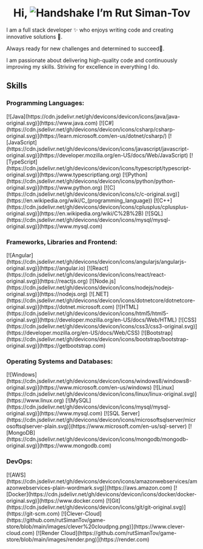 #  <h1 align="center">Hi, <img src="https://user-images.githubusercontent.com/74038190/214644152-52f47eb3-5e31-4f47-8758-05c9468d5596.gif" alt="Handshake" width="40" height="40"/> I’m Rut Siman-Tov</h1>

    
<P> I am a full stack developer ✨ who enjoys writing code  and creating innovative solutions 🔬.</p>
<P>Always ready for new challenges and determined to succeed🚀.</p>
<P>I am passionate about delivering high-quality code and continuously improving my skills. Striving for excellence in everything I do. </p>




## Skills

<!--
-------------------

### Programming Languages: 
<p align="left"> <a href="https://www.java.com" target="_blank" rel="noopener noreferrer"> <img src="https://cdn.jsdelivr.net/gh/devicons/devicon/icons/java/java-original.svg" alt="Java" title="Java" width="40" height="40"/> </a> <a href="https://learn.microsoft.com/en-us/dotnet/csharp/" target="_blank" rel="noopener noreferrer"> <img src="https://cdn.jsdelivr.net/gh/devicons/devicon/icons/csharp/csharp-original.svg" alt="C#" title="C#" width="40" height="40"/> </a> <a href="https://developer.mozilla.org/en-US/docs/Web/JavaScript" target="_blank" rel="noopener noreferrer"> <img src="https://cdn.jsdelivr.net/gh/devicons/devicon/icons/javascript/javascript-original.svg" alt="JavaScript" title="JavaScript" width="40" height="40"/> </a> <a href="https://www.typescriptlang.org" target="_blank" rel="noopener noreferrer"> <img src="https://cdn.jsdelivr.net/gh/devicons/devicon/icons/typescript/typescript-original.svg" alt="TypeScript" title="TypeScript" width="40" height="40"/> </a> <a href="https://www.python.org" target="_blank" rel="noopener noreferrer"> <img src="https://cdn.jsdelivr.net/gh/devicons/devicon/icons/python/python-original.svg" alt="Python" title="Python" width="40" height="40"/> </a> <a href="https://en.wikipedia.org/wiki/C_(programming_language)" target="_blank" rel="noopener noreferrer"> <img src="https://cdn.jsdelivr.net/gh/devicons/devicon/icons/c/c-original.svg" alt="C" title="C" width="40" height="40"/> </a> <a href="https://en.wikipedia.org/wiki/C%2B%2B" target="_blank" rel="noopener noreferrer"> <img src="https://cdn.jsdelivr.net/gh/devicons/devicon/icons/cplusplus/cplusplus-original.svg" alt="C++" title="C++" width="40" height="40"/> </a> <a href="https://www.mysql.com" target="_blank" rel="noopener noreferrer"> <img src="https://cdn.jsdelivr.net/gh/devicons/devicon/icons/mysql/mysql-original.svg" alt="SQL" title="SQL" width="40" height="40"/> </a> </p>

### Frameworks, Libraries and Frontend:
<p align="left"> <a href="https://angular.io" target="_blank" rel="noopener noreferrer"> <img src="https://cdn.jsdelivr.net/gh/devicons/devicon/icons/angularjs/angularjs-original.svg" alt="Angular" title="Angular" width="40" height="40"/> </a> <a href="https://reactjs.org" target="_blank" rel="noopener noreferrer"> <img src="https://cdn.jsdelivr.net/gh/devicons/devicon/icons/react/react-original.svg" alt="React" title="React" width="40" height="40"/> </a> <a href="https://nodejs.org" target="_blank" rel="noopener noreferrer"> <img src="https://cdn.jsdelivr.net/gh/devicons/devicon/icons/nodejs/nodejs-original.svg" alt="Node.js" title="Node.js" width="40" height="40"/> </a> <a href="https://dotnet.microsoft.com" target="_blank" rel="noopener noreferrer"> <img src="https://cdn.jsdelivr.net/gh/devicons/devicon/icons/dotnetcore/dotnetcore-original.svg" alt=".NET" title=".NET" width="40" height="40"/> </a> <a href="https://developer.mozilla.org/en-US/docs/Web/HTML" target="_blank" rel="noopener noreferrer"> <img src="https://cdn.jsdelivr.net/gh/devicons/devicon/icons/html5/html5-original.svg" alt="HTML" title="HTML" width="40" height="40"/> </a> <a href="https://developer.mozilla.org/en-US/docs/Web/CSS" target="_blank" rel="noopener noreferrer"> <img src="https://cdn.jsdelivr.net/gh/devicons/devicon/icons/css3/css3-original.svg" alt="CSS" title="CSS" width="40" height="40"/> </a> <a href="https://getbootstrap.com" target="_blank" rel="noopener noreferrer"> <img src="https://cdn.jsdelivr.net/gh/devicons/devicon/icons/bootstrap/bootstrap-original.svg" alt="Bootstrap" title="Bootstrap" width="40" height="40"/> </a> </p>

### Operating Systems and Databases:
<p align="left"> <a href="https://www.microsoft.com/en-us/windows" target="_blank" rel="noopener noreferrer"> <img src="https://cdn.jsdelivr.net/gh/devicons/devicon/icons/windows8/windows8-original.svg" alt="Windows" title="Windows" width="40" height="40"/> </a> <a href="https://www.linux.org" target="_blank" rel="noopener noreferrer"> <img src="https://cdn.jsdelivr.net/gh/devicons/devicon/icons/linux/linux-original.svg" alt="Linux" title="Linux" width="40" height="40"/> </a> <a href="https://www.mysql.com" target="_blank" rel="noopener noreferrer"> <img src="https://cdn.jsdelivr.net/gh/devicons/devicon/icons/mysql/mysql-original.svg" alt="MySQL" title="MySQL" width="40" height="40"/> </a> <a href="https://www.microsoft.com/en-us/sql-server" target="_blank" rel="noopener noreferrer"> <img src="https://cdn.jsdelivr.net/gh/devicons/devicon/icons/microsoftsqlserver/microsoftsqlserver-plain.svg" alt="SQL Server" title="SQL Server" width="40" height="40"/> </a> <a href="https://www.mongodb.com" target="_blank" rel="noopener noreferrer"> <img src="https://cdn.jsdelivr.net/gh/devicons/devicon/icons/mongodb/mongodb-original.svg" alt="MongoDB" title="MongoDB" width="40" height="40"/> </a> </p>

### DevOps:
<p align="left"> <a href="https://aws.amazon.com" target="_blank" rel="noopener noreferrer"> <img src="https://cdn.jsdelivr.net/gh/devicons/devicon/icons/amazonwebservices/amazonwebservices-plain-wordmark.svg" alt="AWS" title="AWS" width="40" height="40"/> </a> <a href="https://www.docker.com" target="_blank" rel="noopener noreferrer"> <img src="https://cdn.jsdelivr.net/gh/devicons/devicon/icons/docker/docker-original.svg" alt="Docker" title="Docker" width="40" height="40"/> </a> <a href="https://git-scm.com" target="_blank" rel="noopener noreferrer"> <img src="https://cdn.jsdelivr.net/gh/devicons/devicon/icons/git/git-original.svg" alt="Git" title="Git" width="40" height="40"/> </a> <a href="https://www.clever-cloud.com" target="_blank" rel="noopener noreferrer"> <img src="https://github.com/rutSimanTov/game-store/blob/main/images/clever%20cloudpng.png" alt="Clever-Cloud" title="Clever-Cloud" width="40" height="40"/> </a> <a href="https://render.com" target="_blank" rel="noopener noreferrer"> <img src="https://github.com/rutSimanTov/game-store/blob/main/images/render.png" alt="Render" title="Render Cloud" width="40" height="40"/> </a> </p>


-------------------

### Programming Languages:
<p align="left">
   <a href="https://www.java.com" target="_blank" rel="noopener noreferrer" style="text-decoration: none;">
    <img src="https://cdn.jsdelivr.net/gh/devicons/devicon/icons/java/java-original.svg" alt="Java" title="Java" width="40" height="40"/>
  </a> 
  <a href="https://learn.microsoft.com/en-us/dotnet/csharp/" target="_blank" rel="noopener noreferrer" style="text-decoration: none;">
    <img src="https://cdn.jsdelivr.net/gh/devicons/devicon/icons/csharp/csharp-original.svg" alt="C#" title="C#" width="40" height="40"/>
  </a>
  <a href="https://developer.mozilla.org/en-US/docs/Web/JavaScript" target="_blank" rel="noopener noreferrer" style="text-decoration: none;">
    <img src="https://cdn.jsdelivr.net/gh/devicons/devicon/icons/javascript/javascript-original.svg" alt="JavaScript" title="JavaScript" width="40" height="40"/>
  </a>
  <a href="https://www.typescriptlang.org" target="_blank" rel="noopener noreferrer" style="text-decoration: none;">
    <img src="https://cdn.jsdelivr.net/gh/devicons/devicon/icons/typescript/typescript-original.svg" alt="TypeScript" title="TypeScript" width="40" height="40"/>
  </a>
  <a href="https://www.python.org" target="_blank" rel="noopener noreferrer" style="text-decoration: none;">
    <img src="https://cdn.jsdelivr.net/gh/devicons/devicon/icons/python/python-original.svg" alt="Python" title="Python" width="40" height="40"/>
  </a>
  <a href="https://en.wikipedia.org/wiki/C_(programming_language)" target="_blank" rel="noopener noreferrer" style="text-decoration: none;">
    <img src="https://cdn.jsdelivr.net/gh/devicons/devicon/icons/c/c-original.svg" alt="C" title="C" width="40" height="40"/>
  </a>
  <a href="https://en.wikipedia.org/wiki/C%2B%2B" target="_blank" rel="noopener noreferrer" style="text-decoration: none;">
    <img src="https://cdn.jsdelivr.net/gh/devicons/devicon/icons/cplusplus/cplusplus-original.svg" alt="C++" title="C++" width="40" height="40"/>
  </a>
  <a href="https://www.mysql.com" target="_blank" rel="noopener noreferrer" style="text-decoration: none;">
    <img src="https://cdn.jsdelivr.net/gh/devicons/devicon/icons/mysql/mysql-original.svg" alt="SQL" title="SQL" width="40" height="40"/>
  </a>
</p>

### Frameworks, Libraries and Frontend:
<p align="left">
  <a href="https://angular.io" target="_blank" rel="noopener noreferrer" style="text-decoration: none;">
    <img src="https://cdn.jsdelivr.net/gh/devicons/devicon/icons/angularjs/angularjs-original.svg" alt="Angular" title="Angular" width="40" height="40"/>
  </a>
  <a href="https://reactjs.org" target="_blank" rel="noopener noreferrer" style="text-decoration: none;">
    <img src="https://cdn.jsdelivr.net/gh/devicons/devicon/icons/react/react-original.svg" alt="React" title="React" width="40" height="40"/>
  </a>
  <a href="https://nodejs.org" target="_blank" rel="noopener noreferrer" style="text-decoration: none;">
    <img src="https://cdn.jsdelivr.net/gh/devicons/devicon/icons/nodejs/nodejs-original.svg" alt="Node.js" title="Node.js" width="40" height="40"/>
  </a>
  <a href="https://dotnet.microsoft.com" target="_blank" rel="noopener noreferrer" style="text-decoration: none;">
    <img src="https://cdn.jsdelivr.net/gh/devicons/devicon/icons/dotnetcore/dotnetcore-original.svg" alt=".NET" title=".NET" width="40" height="40"/>
  </a>
  <a href="https://developer.mozilla.org/en-US/docs/Web/HTML" target="_blank" rel="noopener noreferrer" style="text-decoration: none;">
    <img src="https://cdn.jsdelivr.net/gh/devicons/devicon/icons/html5/html5-original.svg" alt="HTML" title="HTML" width="40" height="40"/>
  </a>
  <a href="https://developer.mozilla.org/en-US/docs/Web/CSS" target="_blank" rel="noopener noreferrer" style="text-decoration: none;">
    <img src="https://cdn.jsdelivr.net/gh/devicons/devicon/icons/css3/css3-original.svg" alt="CSS" title="CSS" width="40" height="40"/>
  </a>
  <a href="https://getbootstrap.com" target="_blank" rel="noopener noreferrer" style="text-decoration: none;">
    <img src="https://cdn.jsdelivr.net/gh/devicons/devicon/icons/bootstrap/bootstrap-original.svg" alt="Bootstrap" title="Bootstrap" width="40" height="40"/>
  </a>
</p>

### Operating Systems and Databases:
<p align="left">
  <a href="https://www.microsoft.com/en-us/windows" target="_blank" rel="noopener noreferrer" style="text-decoration: none;">
    <img src="https://cdn.jsdelivr.net/gh/devicons/devicon/icons/windows8/windows8-original.svg" alt="Windows" title="Windows" width="40" height="40"/>
  </a>
  <a href="https://www.linux.org" target="_blank" rel="noopener noreferrer" style="text-decoration: none;">
    <img src="https://cdn.jsdelivr.net/gh/devicons/devicon/icons/linux/linux-original.svg" alt="Linux" title="Linux" width="40" height="40"/>
  </a>
  <a href="https://www.mysql.com" target="_blank" rel="noopener noreferrer" style="text-decoration: none;">
    <img src="https://cdn.jsdelivr.net/gh/devicons/devicon/icons/mysql/mysql-original.svg" alt="MySQL" title="MySQL" width="40" height="40"/>
  </a>
  <a href="https://www.microsoft.com/en-us/sql-server" target="_blank" rel="noopener noreferrer" style="text-decoration: none;">
    <img src="https://cdn.jsdelivr.net/gh/devicons/devicon/icons/microsoftsqlserver/microsoftsqlserver-plain.svg" alt="SQL Server" title="SQL Server" width="40" height="40"/>
  </a>
  <a href="https://www.mongodb.com" target="_blank" rel="noopener noreferrer" style="text-decoration: none;">
    <img src="https://cdn.jsdelivr.net/gh/devicons/devicon/icons/mongodb/mongodb-original.svg" alt="MongoDB" title="MongoDB" width="40" height="40"/>
  </a>
</p>

### DevOps:
<p align="left">
  <a href="https://aws.amazon.com" target="_blank" rel="noopener noreferrer" style="text-decoration: none;">
    <img src="https://cdn.jsdelivr.net/gh/devicons/devicon/icons/amazonwebservices/amazonwebservices-plain-wordmark.svg" alt="AWS" title="AWS" width="40" height="40"/>
  </a>
  <a href="https://www.docker.com" target="_blank" rel="noopener noreferrer" style="text-decoration: none;">
    <img src="https://cdn.jsdelivr.net/gh/devicons/devicon/icons/docker/docker-original.svg" alt="Docker" title="Docker" width="40" height="40"/>
  </a>
  <a href="https://git-scm.com" target="_blank" rel="noopener noreferrer" style="text-decoration: none;">
    <img src="https://cdn.jsdelivr.net/gh/devicons/devicon/icons/git/git-original.svg" alt="Git" title="Git" width="40" height="40"/>
  </a>
  <a href="https://www.clever-cloud.com" target="_blank" rel="noopener noreferrer" style="text-decoration: none;">
    <img src="https://github.com/rutSimanTov/game-store/blob/main/images/clever%20cloudpng.png" alt="Clever-Cloud" title="Clever-Cloud" width="40" height="40"/>
  </a>
  <a href="https://render.com" target="_blank" rel="noopener noreferrer" style="text-decoration: none;">
    <img src="https://github.com/rutSimanTov/game-store/blob/main/images/render.png" alt="Render" title="Render Cloud" width="40" height="40"/>
  </a>
</p>

------------

### Programming Languages:
<p align="left">
  <a href="https://www.java.com" target="_blank" rel="noopener noreferrer" style="text-decoration: none !important; outline: none !important;">
    <img src="https://cdn.jsdelivr.net/gh/devicons/devicon/icons/java/java-original.svg" alt="Java" title="Java" width="40" height="40"/>
  </a>
  <a href="https://learn.microsoft.com/en-us/dotnet/csharp/" target="_blank" rel="noopener noreferrer" style="text-decoration: none !important; outline: none !important;">
    <img src="https://cdn.jsdelivr.net/gh/devicons/devicon/icons/csharp/csharp-original.svg" alt="C#" title="C#" width="40" height="40"/>
  </a>
  <a href="https://developer.mozilla.org/en-US/docs/Web/JavaScript" target="_blank" rel="noopener noreferrer" style="text-decoration: none !important; outline: none !important;">
    <img src="https://cdn.jsdelivr.net/gh/devicons/devicon/icons/javascript/javascript-original.svg" alt="JavaScript" title="JavaScript" width="40" height="40"/>
  </a>
  <a href="https://www.typescriptlang.org" target="_blank" rel="noopener noreferrer" style="text-decoration: none !important; outline: none !important;">
    <img src="https://cdn.jsdelivr.net/gh/devicons/devicon/icons/typescript/typescript-original.svg" alt="TypeScript" title="TypeScript" width="40" height="40"/>
  </a>
  <a href="https://www.python.org" target="_blank" rel="noopener noreferrer" style="text-decoration: none !important; outline: none !important;">
    <img src="https://cdn.jsdelivr.net/gh/devicons/devicon/icons/python/python-original.svg" alt="Python" title="Python" width="40" height="40"/>
  </a>
  <a href="https://en.wikipedia.org/wiki/C_(programming_language)" target="_blank" rel="noopener noreferrer" style="text-decoration: none !important; outline: none !important;">
    <img src="https://cdn.jsdelivr.net/gh/devicons/devicon/icons/c/c-original.svg" alt="C" title="C" width="40" height="40"/>
  </a>
  <a href="https://en.wikipedia.org/wiki/C%2B%2B" target="_blank" rel="noopener noreferrer" style="text-decoration: none !important; outline: none !important;">
    <img src="https://cdn.jsdelivr.net/gh/devicons/devicon/icons/cplusplus/cplusplus-original.svg" alt="C++" title="C++" width="40" height="40"/>
  </a>
  <a href="https://www.mysql.com" target="_blank" rel="noopener noreferrer" style="text-decoration: none !important; outline: none !important;">
    <img src="https://cdn.jsdelivr.net/gh/devicons/devicon/icons/mysql/mysql-original.svg" alt="SQL" title="SQL" width="40" height="40"/>
  </a>
</p>

### Frameworks, Libraries and Frontend:
<p align="left">
  <a href="https://angular.io" target="_blank" rel="noopener noreferrer" style="text-decoration: none !important; outline: none !important;">
    <img src="https://cdn.jsdelivr.net/gh/devicons/devicon/icons/angularjs/angularjs-original.svg" alt="Angular" title="Angular" width="40" height="40"/>
  </a>
  <a href="https://reactjs.org" target="_blank" rel="noopener noreferrer" style="text-decoration: none !important; outline: none !important;">
    <img src="https://cdn.jsdelivr.net/gh/devicons/devicon/icons/react/react-original.svg" alt="React" title="React" width="40" height="40"/>
  </a>
  <a href="https://nodejs.org" target="_blank" rel="noopener noreferrer" style="text-decoration: none !important; outline: none !important;">
    <img src="https://cdn.jsdelivr.net/gh/devicons/devicon/icons/nodejs/nodejs-original.svg" alt="Node.js" title="Node.js" width="40" height="40"/>
  </a>
  <a href="https://dotnet.microsoft.com" target="_blank" rel="noopener noreferrer" style="text-decoration: none !important; outline: none !important;">
    <img src="https://cdn.jsdelivr.net/gh/devicons/devicon/icons/dotnetcore/dotnetcore-original.svg" alt=".NET" title=".NET" width="40" height="40"/>
  </a>
  <a href="https://developer.mozilla.org/en-US/docs/Web/HTML" target="_blank" rel="noopener noreferrer" style="text-decoration: none !important; outline: none !important;">
    <img src="https://cdn.jsdelivr.net/gh/devicons/devicon/icons/html5/html5-original.svg" alt="HTML" title="HTML" width="40" height="40"/>
  </a>
  <a href="https://developer.mozilla.org/en-US/docs/Web/CSS" target="_blank" rel="noopener noreferrer" style="text-decoration: none !important; outline: none !important;">
    <img src="https://cdn.jsdelivr.net/gh/devicons/devicon/icons/css3/css3-original.svg" alt="CSS" title="CSS" width="40" height="40"/>
  </a>
  <a href="https://getbootstrap.com" target="_blank" rel="noopener noreferrer" style="text-decoration: none !important; outline: none !important;">
    <img src="https://cdn.jsdelivr.net/gh/devicons/devicon/icons/bootstrap/bootstrap-original.svg" alt="Bootstrap" title="Bootstrap" width="40" height="40"/>
  </a>
</p>

### Operating Systems and Databases:
<p align="left">
  <a href="https://www.microsoft.com/en-us/windows" target="_blank" rel="noopener noreferrer" style="text-decoration: none !important; outline: none !important;">
    <img src="https://cdn.jsdelivr.net/gh/devicons/devicon/icons/windows8/windows8-original.svg" alt="Windows" title="Windows" width="40" height="40"/>
  </a>
  <a href="https://www.linux.org" target="_blank" rel="noopener noreferrer" style="text-decoration: none !important; outline: none !important;">
    <img src="https://cdn.jsdelivr.net/gh/devicons/devicon/icons/linux/linux-original.svg" alt="Linux" title="Linux" width="40" height="40"/>
  </a>
  <a href="https://www.mysql.com" target="_blank" rel="noopener noreferrer" style="text-decoration: none !important; outline: none !important;">
    <img src="https://cdn.jsdelivr.net/gh/devicons/devicon/icons/mysql/mysql-original.svg" alt="MySQL" title="MySQL" width="40" height="40"/>
  </a>
  <a href="https://www.microsoft.com/en-us/sql-server" target="_blank" rel="noopener noreferrer" style="text-decoration: none !important; outline: none !important;">
    <img src="https://cdn.jsdelivr.net/gh/devicons/devicon/icons/microsoftsqlserver/microsoftsqlserver-plain.svg" alt="SQL Server" title="SQL Server" width="40" height="40"/>
  </a>
  <a href="https://www.mongodb.com" target="_blank" rel="noopener noreferrer" style="text-decoration: none !important; outline: none !important;">
    <img src="https://cdn.jsdelivr.net/gh/devicons/devicon/icons/mongodb/mongodb-original.svg" alt="MongoDB" title="MongoDB" width="40" height="40"/>
  </a>
</p>

### DevOps:
<p align="left">
  <a href="https://aws.amazon.com" target="_blank" rel="noopener noreferrer" style="text-decoration: none !important; outline: none !important;">
    <img src="https://cdn.jsdelivr.net/gh/devicons/devicon/icons/amazonwebservices/amazonwebservices-plain-wordmark.svg" alt="AWS" title="AWS" width="40" height="40"/>
  </a>
  <a href="https://www.docker.com" target="_blank" rel="noopener noreferrer" style="text-decoration: none !important; outline: none !important;">
    <img src="https://cdn.jsdelivr.net/gh/devicons/devicon/icons/docker/docker-original.svg" alt="Docker" title="Docker" width="40" height="40"/>
  </a>
  <a href="https://git-scm.com" target="_blank" rel="noopener noreferrer" style="text-decoration: none !important; outline: none !important;">
    <img src="https://cdn.jsdelivr.net/gh/devicons/devicon/icons/git/git-original.svg" alt="Git" title="Git" width="40" height="40"/>
  </a>
  <a href="https://www.clever-cloud.com" target="_blank" rel="noopener noreferrer" style="text-decoration: none !important; outline: none !important;">
    <img src="https://github.com/rutSimanTov/game-store/blob/main/images/clever%20cloudpng.png" alt="Clever-Cloud" title="Clever-Cloud" width="40" height="40"/>
  </a>
  <a href="https://render.com" target="_blank" rel="noopener noreferrer" style="text-decoration: none !important; outline: none !important;">
    <img src="https://github.com/rutSimanTov/game-store/blob/main/images/render.png" alt="Render" title="Render Cloud" width="40" height="40"/>
  </a>
</p>
-->



### Programming Languages:
<p align="left">
  [![Java](https://cdn.jsdelivr.net/gh/devicons/devicon/icons/java/java-original.svg)](https://www.java.com)
  [![C#](https://cdn.jsdelivr.net/gh/devicons/devicon/icons/csharp/csharp-original.svg)](https://learn.microsoft.com/en-us/dotnet/csharp/)
  [![JavaScript](https://cdn.jsdelivr.net/gh/devicons/devicon/icons/javascript/javascript-original.svg)](https://developer.mozilla.org/en-US/docs/Web/JavaScript)
  [![TypeScript](https://cdn.jsdelivr.net/gh/devicons/devicon/icons/typescript/typescript-original.svg)](https://www.typescriptlang.org)
  [![Python](https://cdn.jsdelivr.net/gh/devicons/devicon/icons/python/python-original.svg)](https://www.python.org)
  [![C](https://cdn.jsdelivr.net/gh/devicons/devicon/icons/c/c-original.svg)](https://en.wikipedia.org/wiki/C_(programming_language))
  [![C++](https://cdn.jsdelivr.net/gh/devicons/devicon/icons/cplusplus/cplusplus-original.svg)](https://en.wikipedia.org/wiki/C%2B%2B)
  [![SQL](https://cdn.jsdelivr.net/gh/devicons/devicon/icons/mysql/mysql-original.svg)](https://www.mysql.com)
</p>

### Frameworks, Libraries and Frontend:
<p align="left">
  [![Angular](https://cdn.jsdelivr.net/gh/devicons/devicon/icons/angularjs/angularjs-original.svg)](https://angular.io)
  [![React](https://cdn.jsdelivr.net/gh/devicons/devicon/icons/react/react-original.svg)](https://reactjs.org)
  [![Node.js](https://cdn.jsdelivr.net/gh/devicons/devicon/icons/nodejs/nodejs-original.svg)](https://nodejs.org)
  [![.NET](https://cdn.jsdelivr.net/gh/devicons/devicon/icons/dotnetcore/dotnetcore-original.svg)](https://dotnet.microsoft.com)
  [![HTML](https://cdn.jsdelivr.net/gh/devicons/devicon/icons/html5/html5-original.svg)](https://developer.mozilla.org/en-US/docs/Web/HTML)
  [![CSS](https://cdn.jsdelivr.net/gh/devicons/devicon/icons/css3/css3-original.svg)](https://developer.mozilla.org/en-US/docs/Web/CSS)
  [![Bootstrap](https://cdn.jsdelivr.net/gh/devicons/devicon/icons/bootstrap/bootstrap-original.svg)](https://getbootstrap.com)
</p>

### Operating Systems and Databases:
<p align="left">
  [![Windows](https://cdn.jsdelivr.net/gh/devicons/devicon/icons/windows8/windows8-original.svg)](https://www.microsoft.com/en-us/windows)
  [![Linux](https://cdn.jsdelivr.net/gh/devicons/devicon/icons/linux/linux-original.svg)](https://www.linux.org)
  [![MySQL](https://cdn.jsdelivr.net/gh/devicons/devicon/icons/mysql/mysql-original.svg)](https://www.mysql.com)
  [![SQL Server](https://cdn.jsdelivr.net/gh/devicons/devicon/icons/microsoftsqlserver/microsoftsqlserver-plain.svg)](https://www.microsoft.com/en-us/sql-server)
  [![MongoDB](https://cdn.jsdelivr.net/gh/devicons/devicon/icons/mongodb/mongodb-original.svg)](https://www.mongodb.com)
</p>

### DevOps:
<p align="left">
  [![AWS](https://cdn.jsdelivr.net/gh/devicons/devicon/icons/amazonwebservices/amazonwebservices-plain-wordmark.svg)](https://aws.amazon.com)
  [![Docker](https://cdn.jsdelivr.net/gh/devicons/devicon/icons/docker/docker-original.svg)](https://www.docker.com)
  [![Git](https://cdn.jsdelivr.net/gh/devicons/devicon/icons/git/git-original.svg)](https://git-scm.com)
  [![Clever-Cloud](https://github.com/rutSimanTov/game-store/blob/main/images/clever%20cloudpng.png)](https://www.clever-cloud.com)
  [![Render Cloud](https://github.com/rutSimanTov/game-store/blob/main/images/render.png)](https://render.com)
</p>
